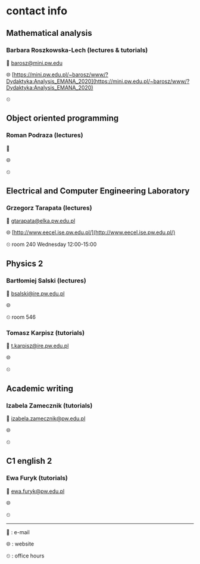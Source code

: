 # contact info

## Mathematical analysis

### Barbara Roszkowska-Lech (lectures & tutorials)

📧 barosz@mini.pw.edu

🌐 [https://mini.pw.edu.pl/~barosz/www/?Dydaktyka:Analysis_EMANA_2020](https://mini.pw.edu.pl/~barosz/www/?Dydaktyka:Analysis_EMANA_2020)

⏲

## Object oriented programming

### Roman Podraza (lectures)

📧

🌐

⏲

## Electrical and Computer Engineering Laboratory

### Grzegorz Tarapata (lectures)

📧 gtarapata@elka.pw.edu.pl

🌐 [http://www.eecel.ise.pw.edu.pl/](http://www.eecel.ise.pw.edu.pl/)

⏲ room 240 Wednesday 12:00-15:00

## Physics 2

### Bartłomiej Salski (lectures)

📧 bsalski@ire.pw.edu.pl

🌐 []()

⏲ room 546

### Tomasz Karpisz (tutorials)

📧 t.karpisz@ire.pw.edu.pl

🌐 []()

⏲

## Academic writing

### Izabela Zamecznik (tutorials)

📧 izabela.zamecznik@pw.edu.pl

🌐 []()

⏲

## C1 english 2

### Ewa Furyk (tutorials)

📧 ewa.furyk@pw.edu.pl

🌐 []()

⏲

---

📧 : e-mail

🌐 : website

⏲ : office hours
